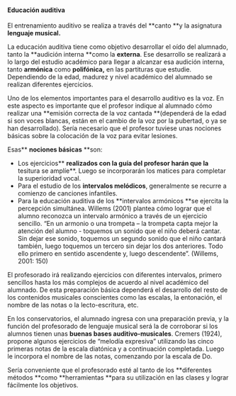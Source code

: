 #### Educación auditiva

El entrenamiento auditivo se realiza  a través del **canto **y la asignatura **lenguaje musical.**

La educación auditiva tiene como objetivo  desarrollar el oído del  alumnado, tanto la **audición interna **como la **externa**. Ese desarrollo se realizará a lo largo del estudio académico para llegar a alcanzar esa audición interna, tanto **armónica** como **polifónica,** en las partituras que estudie. Dependiendo de la edad, madurez y nivel académico del alumnado se realizan diferentes ejercicios.

Uno de los elementos importantes para el desarrollo auditivo es la voz. En este aspecto es importante que el profesor indique al alumnado cómo realizar una **emisión correcta de la voz cantada **\(dependerá de la edad si son voces blancas, están en el cambio  de la voz por la pubertad, o ya se han desarrollado\). Sería necesario que el profesor tuviese unas nociones básicas sobre la colocación de la voz para evitar lesiones.

Esas** **nociones básicas** **son:

* Los ejercicios** **realizados con la guía del profesor harán que la** tesitura se amplíe**. Luego se incorporarán los matices para completar la superioridad vocal.
* Para el estudio de los **intervalos melódicos**, generalmente se recurre a comienzo de canciones infantiles.
* Para la educación auditiva de los **intervalos armónicos **se ejercita la percepción simultánea. Willems \(2001\)  plantea cómo lograr que el alumno reconozca un intervalo armónico a través de un ejercicio sencillo. “En un armonio o una trompeta – la trompeta capta mejor la atención del alumno -  toquemos un sonido que el niño deberá cantar. Sin dejar ese sonido, toquemos un segundo sonido que el niño cantará también, luego toquemos un tercero sin dejar los dos anteriores. Todo ello primero en sentido ascendente y, luego descendente”. \(Willems, 2001: 150\)

El profesorado irá realizando ejercicios con diferentes intervalos, primero sencillos hasta los más complejos de acuerdo al nivel académico del alumnado. De esta preparación básica dependerá el desarrollo del resto de los contenidos musicales conscientes como las escalas, la entonación, el nombre de las notas o la lecto-escritura, etc.

En los conservatorios, el alumnado ingresa con una preparación previa, y la función del profesorado de lenguaje musical será la de corroborar si los alumnos tienen unas **buenas bases auditivo-musicales**. Cremers \(1924\), propone algunos ejercicios de “melodía expresiva” utilizando las cinco primeras notas de la escala diatónica y a continuación completada. Luego le incorpora el nombre de las notas, comenzando por la escala de Do.

Sería conveniente que el profesorado esté al tanto de los **diferentes métodos **como **herramientas **para su utilización en las clases y lograr fácilmente los objetivos.

